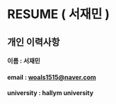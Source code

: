 # RESUME ( 서재민 )

## 개인 이력사항  
#### 이름 : 서재민  
#### email : woals1515@naver.com
#### university : hallym university

